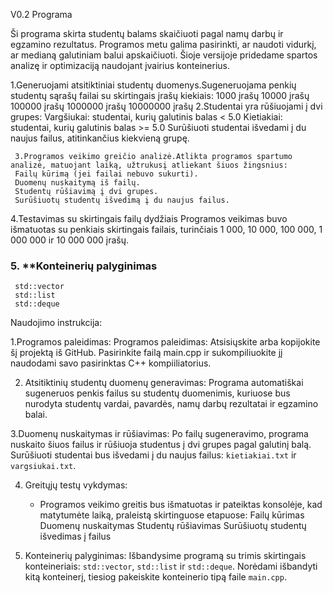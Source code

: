 V0.2 Programa

Ši programa skirta studentų balams skaičiuoti pagal namų darbų ir egzamino rezultatus. Programos metu galima pasirinkti, ar naudoti vidurkį, ar medianą galutiniam balui apskaičiuoti. Šioje versijoje pridedame spartos analizę ir optimizaciją naudojant įvairius konteinerius.

1.Generuojami atsitiktiniai studentų duomenys.Sugeneruojama penkių studentų sąrašų failai su skirtingais įrašų kiekiais: 
     1000 įrašų
     10000 įrašų
     100000 įrašų
     1000000 įrašų
     10000000 įrašų
2.Studentai yra rūšiuojami į dvi grupes:
     Vargšiukai: studentai, kurių galutinis balas < 5.0
     Kietiakiai: studentai, kurių galutinis balas >= 5.0
     Surūšiuoti studentai išvedami į du naujus failus, atitinkančius kiekvieną grupę.
     
     3.Programos veikimo greičio analizė.Atlikta programos spartumo analizė, matuojant laiką, užtrukusį atliekant šiuos žingsnius:
     Failų kūrimą (jei failai nebuvo sukurti).
     Duomenų nuskaitymą iš failų.
     Studentų rūšiavimą į dvi grupes.
     Surūšiuotų studentų išvedimą į du naujus failus.
4.Testavimas su skirtingais failų dydžiais
Programos veikimas buvo išmatuotas su penkiais skirtingais failais, turinčiais 1 000, 10 000, 100 000, 1 000 000 ir 10 000 000 įrašų.
   
### 5. **Konteinerių palyginimas
     std::vector
     std::list
     std::deque
     

Naudojimo instrukcija:

1.Programos paleidimas:
   Programos paleidimas: Atsisiųskite arba kopijokite šį projektą iš GitHub. Pasirinkite failą main.cpp ir sukompiliuokite jį naudodami savo pasirinktas C++ kompiiliatorius.

2. Atsitiktinių studentų duomenų generavimas: Programa automatiškai sugeneruos penkis failus su studentų duomenimis, kuriuose bus nurodyta studentų vardai, pavardės, namų darbų rezultatai ir egzamino balai.
   

3.Duomenų nuskaitymas ir rūšiavimas:
Po failų sugeneravimo, programa nuskaito šiuos failus ir rūšiuoja studentus į dvi grupes pagal galutinį balą.
Surūšiuoti studentai bus išvedami į du naujus failus: `kietiakiai.txt` ir `vargsiukai.txt`.

4. Greitųjų testų vykdymas:
   - Programos veikimo greitis bus išmatuotas ir pateiktas konsolėje, kad matytumėte laiką, praleistą skirtinguose etapuose:
     Failų kūrimas
     Duomenų nuskaitymas
     Studentų rūšiavimas
     Surūšiuotų studentų išvedimas į failus

5. Konteinerių palyginimas:
   Išbandysime programą su trimis skirtingais konteineriais: `std::vector`, `std::list` ir `std::deque`. Norėdami išbandyti kitą konteinerį, tiesiog pakeiskite konteinerio tipą faile `main.cpp`.
